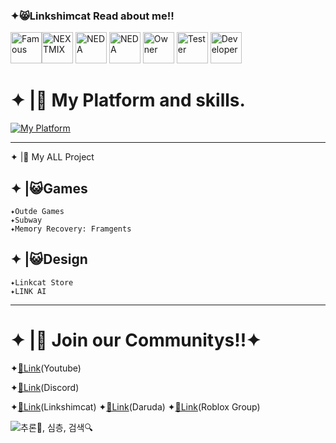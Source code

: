 ### ✦😸Linkshimcat Read about me!! 
<img width="50" height="50" alt="Famous" src="https://github.com/user-attachments/assets/f4112ffa-fcbf-4028-9f6b-a6769a54c32a" /><img width="50" height="50" alt="NEXTMIX" src="https://github.com/user-attachments/assets/00606408-d131-42ea-a248-2851c143f387"/> <img width="50" height="50" alt="NEDA" src="https://github.com/user-attachments/assets/a58bf266-eca8-4d06-81dd-b9788daddd19" /> <img width="50" height="50" alt="NEDA" src="https://github.com/user-attachments/assets/f19e7b6b-a73b-4b49-8f8b-a5d2b968a478" /> <img width="50" height="50" alt="Owner" src="https://github.com/user-attachments/assets/2aaee007-66d5-435c-9391-a7d1bb45c178" /> <img width="50" height="50" alt="Tester" src="https://github.com/user-attachments/assets/b4741145-d8ac-4256-99d8-bb3d67a86c42" /> <img width="50" height="50" alt="Developer" src="https://github.com/user-attachments/assets/b3a7f1e0-1e28-4692-8537-06d87b938122" />









# ✦ |🧪 My Platform and skills.
[![My Platform](https://skillicons.dev/icons?i=github,discord,notion,haxeflixel,robloxstudio,py,figma,cpp)](https://skillicons.dev)

---


✦ |🧩 My ALL Project 
## ✦ |😺Games
    ✦Outde Games
    ✦Subway
    ✦Memory Recovery: Framgents
## ✦ |😺Design
    ✦Linkcat Store
    ✦LINK AI
---
# ✦ |🔗 Join our Communitys!!✦
 ✦[🔗Link](https://www.youtube.com/@Linkshimcat)(Youtube)
 
 ✦[🔗Link](https://discord.gg/3zutjxy5f8)(Discord)
 
 ✦[🔗Link](https://www.roblox.com/ko/users/7979132682/profile)(Linkshimcat)
 ✦[🔗Link](https://www.roblox.com/ko/users/4343007740/profile)(Daruda)
 ✦[🔗Link](https://www.roblox.com/ko/communities/34357059/SL-Q-Studios#!/about)(Roblox Group)
 
![추론🤔, 심층, 검색🔍](https://github.com/user-attachments/assets/0c256914-310f-4af6-85ea-a9ff7af96514)
